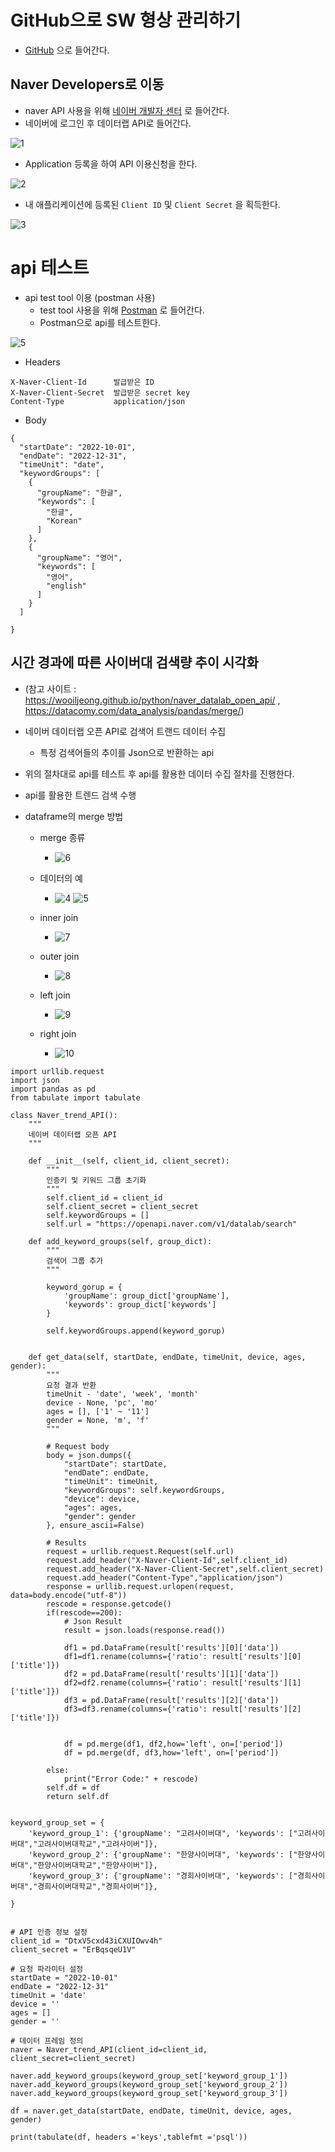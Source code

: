 # GitHub으로 SW 형상 관리하기

-   [GitHub](https://github.com/) 으로 들어간다.


## Naver Developers로 이동

- naver API 사용을 위해  [네이버 개발자 센터](https://developers.naver.com) 로 들어간다.
- 네이버에 로그인 후 데이터랩 API로 들어간다.

![1](./images/1.png)

- Application 등록을 하여 API 이용신청을 한다.

![2](./images/2.png)


- 내 애플리케이션에 등록된 `Client ID` 및 `Client Secret` 을 획득한다.

![3](./images/3.png)


# api 테스트


- api test tool 이용 (postman 사용)
  * test tool 사용을 위해 [Postman](https://www.postman.com/downloads/) 로 들어간다.
  * Postman으로 api를 테스트한다.

![5](./images/5.png)

- Headers 

```
X-Naver-Client-Id      발급받은 ID
X-Naver-Client-Secret  발급받은 secret key
Content-Type           application/json 
```

- Body

```
{
  "startDate": "2022-10-01",
  "endDate": "2022-12-31",
  "timeUnit": "date",
  "keywordGroups": [
    {
      "groupName": "한글",
      "keywords": [
        "한글",
        "Korean"
      ]
    },
    {
      "groupName": "영어",
      "keywords": [
        "영어",
        "english"
      ]
    }
  ]
 
}
```

## 시간 경과에 따른 사이버대 검색량 추이 시각화


- (참고 사이트 : https://wooiljeong.github.io/python/naver_datalab_open_api/ , https://datacomy.com/data_analysis/pandas/merge/)
- 네이버 데이터랩 오픈 API로 검색어 트랜드 데이터 수집
  * 특정 검색어들의 추이를 Json으로 반환하는 api
- 위의 절차대로 api를 테스트 후 api를 활용한 데이터 수집 절차를 진행한다.


- api를 활용한 트렌드 검색 수행

- dataframe의 merge 방법

  * merge 종류

     - ![6](./images/6.jpg)

  * 데이터의 예

     - ![4](./images/4.png) ![5](./images/5.png)

  * inner join
     - ![7](./images/7.jpg)

  * outer join
     - ![8](./images/8.jpg)

  * left join
     - ![9](./images/9.jpg)
     
  * right join
     - ![10](./images/10.jpg)

```
import urllib.request
import json
import pandas as pd
from tabulate import tabulate

class Naver_trend_API():
    """
    네이버 데이터랩 오픈 API
    """

    def __init__(self, client_id, client_secret):
        """
        인증키 및 키워드 그룹 초기화
        """
        self.client_id = client_id
        self.client_secret = client_secret
        self.keywordGroups = []
        self.url = "https://openapi.naver.com/v1/datalab/search"
        
    def add_keyword_groups(self, group_dict):
        """
        검색어 그룹 추가
        """

        keyword_gorup = {
            'groupName': group_dict['groupName'],
            'keywords': group_dict['keywords']
        }
        
        self.keywordGroups.append(keyword_gorup)


    def get_data(self, startDate, endDate, timeUnit, device, ages, gender):
        """
        요청 결과 반환
        timeUnit - 'date', 'week', 'month'
        device - None, 'pc', 'mo'
        ages = [], ['1' ~ '11']
        gender = None, 'm', 'f'
        """

        # Request body
        body = json.dumps({
            "startDate": startDate,
            "endDate": endDate,
            "timeUnit": timeUnit,
            "keywordGroups": self.keywordGroups,
            "device": device,
            "ages": ages,
            "gender": gender
        }, ensure_ascii=False)
        
        # Results
        request = urllib.request.Request(self.url)
        request.add_header("X-Naver-Client-Id",self.client_id)
        request.add_header("X-Naver-Client-Secret",self.client_secret)
        request.add_header("Content-Type","application/json")
        response = urllib.request.urlopen(request, data=body.encode("utf-8"))
        rescode = response.getcode()
        if(rescode==200):
            # Json Result
            result = json.loads(response.read())
            
            df1 = pd.DataFrame(result['results'][0]['data'])
            df1=df1.rename(columns={'ratio': result['results'][0]['title']})
            df2 = pd.DataFrame(result['results'][1]['data'])
            df2=df2.rename(columns={'ratio': result['results'][1]['title']})
            df3 = pd.DataFrame(result['results'][2]['data'])
            df3=df3.rename(columns={'ratio': result['results'][2]['title']})
            
            
            df = pd.merge(df1, df2,how='left', on=['period'])
            df = pd.merge(df, df3,how='left', on=['period'])
                      
        else:
            print("Error Code:" + rescode)
        self.df = df    
        return self.df

    
keyword_group_set = {
    'keyword_group_1': {'groupName': "고려사이버대", 'keywords': ["고려사이버대","고려사이버대학교","고려사이버"]},
    'keyword_group_2': {'groupName': "한양사이버대", 'keywords': ["한양사이버대","한양사이버대학교","한양사이버"]},
    'keyword_group_3': {'groupName': "경희사이버대", 'keywords': ["경희사이버대","경희사이버대학교","경희사이버"]},

}


# API 인증 정보 설정
client_id = "DtxV5cxd43iCXUIOwv4h"
client_secret = "ErBqsqeU1V"

# 요청 파라미터 설정
startDate = "2022-10-01"
endDate = "2022-12-31"
timeUnit = 'date'
device = ''
ages = []
gender = ''

# 데이터 프레임 정의
naver = Naver_trend_API(client_id=client_id, client_secret=client_secret)

naver.add_keyword_groups(keyword_group_set['keyword_group_1'])
naver.add_keyword_groups(keyword_group_set['keyword_group_2'])
naver.add_keyword_groups(keyword_group_set['keyword_group_3'])

df = naver.get_data(startDate, endDate, timeUnit, device, ages, gender)

print(tabulate(df, headers ='keys',tablefmt ='psql'))

```





